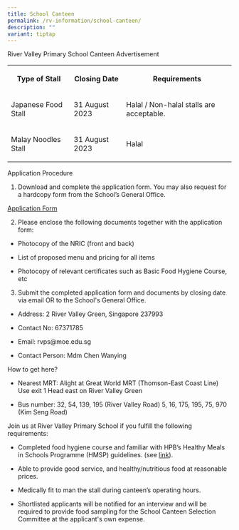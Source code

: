 ```yaml
---
title: School Canteen
permalink: /rv-information/school-canteen/
description: ""
variant: tiptap
---
```

<p>River Valley Primary School Canteen Advertisement</p><table><tbody><tr><th rowspan="1" colspan="1"><p>Type of Stall</p></th><th rowspan="1" colspan="1"><p>Closing Date</p></th><th rowspan="1" colspan="1"><p>Requirements</p></th></tr><tr><td rowspan="1" colspan="1"><p>Japanese Food Stall</p></td><td rowspan="1" colspan="1"><p>31 August 2023</p></td><td rowspan="1" colspan="1"><p>Halal / Non-halal stalls are acceptable.</p></td></tr><tr><td rowspan="1" colspan="1"><p>Malay Noodles Stall</p></td><td rowspan="1" colspan="1"><p>31 August 2023</p></td><td rowspan="1" colspan="1"><p>Halal</p></td></tr></tbody></table><p>Application Procedure</p><ol data-tight="true" class="tight"><li><p>Download and complete the application form. You may also request for a hardcopy form from the School’s General Office.</p></li></ol><p><a href="/files/school%20canteen%20application%20form.pdf" rel="noopener noreferrer nofollow" target="_blank">Application Form</a></p><ol start="2" data-tight="true" class="tight"><li><p>Please enclose the following documents together with the application form:</p></li></ol><ul data-tight="true" class="tight"><li><p>Photocopy of the NRIC (front and back)</p></li><li><p>List of proposed menu and pricing for all items</p></li><li><p>Photocopy of relevant certificates such as Basic Food Hygiene Course, etc</p></li></ul><ol start="3" data-tight="true" class="tight"><li><p>Submit the completed application form and documents by closing date via email OR to the School's General Office.</p></li></ol><ul data-tight="true" class="tight"><li><p>Address: 2 River Valley Green, Singapore 237993</p></li><li><p>Contact No: 67371785</p></li><li><p>Email: rvps@moe.edu.sg</p></li><li><p>Contact Person: Mdm Chen Wanying</p></li></ul><p>How to get here?</p><ul data-tight="true" class="tight"><li><p>Nearest MRT: Alight at Great World MRT (Thomson-East Coast Line) Use exit 1 Head east on River Valley Green</p></li><li><p>Bus number: 32, 54, 139, 195 (River Valley Road) 5, 16, 175, 195, 75, 970 (Kim Seng Road)</p></li></ul><p>Join us at River Valley Primary School if you fulfill the following requirements:</p><ul data-tight="true" class="tight"><li><p>Completed food hygiene course and familiar with HPB’s Healthy Meals in Schools Programme (HMSP) guidelines. (see <a href="https://www.hpb.gov.sg/schools/school-programmes/healthy-meals-in-schools-programme" rel="noopener noreferrer nofollow" target="_blank">link</a>).</p></li><li><p>Able to provide good service, and healthy/nutritious food at reasonable prices.</p></li><li><p>Medically fit to man the stall during canteen’s operating hours.</p></li><li><p>Shortlisted applicants will be notified for an interview and will be required to provide food sampling for the School Canteen Selection Committee at the applicant's own expense.</p></li></ul><p></p>